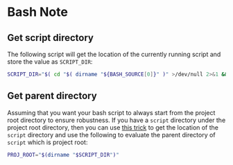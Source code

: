 # Bash Note

## Get script directory

The following script will get the location of the currently running script and store the value as `SCRIPT_DIR`:

```bash
SCRIPT_DIR="$( cd "$( dirname "${BASH_SOURCE[0]}" )" >/dev/null 2>&1 && pwd )"
```

## Get parent directory

Assuming that you want your bash script to always start from the project root directory to ensure robustness. If you have a `script` directory under the project root directory, then you can use [this trick](#get-script-directory) to get the location of the `script` directory and use the following to evaluate the parent directory of `script` which is project root:

```bash
PROJ_ROOT="$(dirname "$SCRIPT_DIR")"
```
